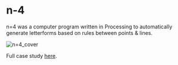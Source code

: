 # n-4
n=4 was a computer program written in Processing to automatically generate letterforms based on rules between points & lines. 

![n=4_cover](https://github.com/arjuncreates/n-4/assets/82059571/78f965b2-8d2d-41a6-a40f-e8dbfb5931c0)

Full case study <a href = "https://arjuncreates.github.io/projects/n=4">here</a>.


